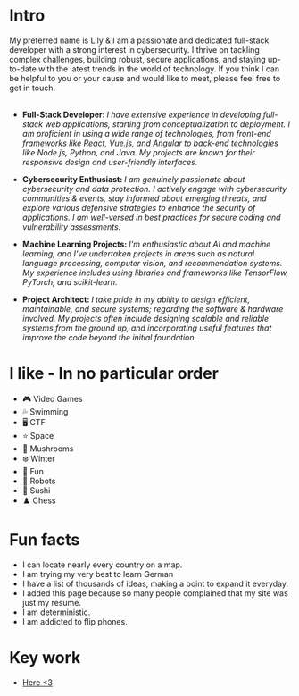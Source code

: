 
# Intro

My preferred name is Lily & I am a passionate and dedicated full-stack developer with a strong interest in cybersecurity. I thrive on tackling complex challenges, building robust, secure applications, and staying up-to-date with the latest trends in the world of technology. If you think I can be helpful to you or your cause and would like to meet, please feel free to get in touch.<br><br>

 - <b>Full-Stack Developer: </b><i> I have extensive experience in developing full-stack web applications, starting from conceptualization to deployment. I am proficient in using a wide range of technologies, from front-end frameworks like React, Vue.js, and Angular to back-end technologies like Node.js, Python, and Java. My projects are known for their responsive design and user-friendly interfaces.</i><br>

 - <b>Cybersecurity Enthusiast: </b><i> I am genuinely passionate about cybersecurity and data protection. I actively engage with cybersecurity communities & events, stay informed about emerging threats, and explore various defensive strategies to enhance the security of applications. I am well-versed in best practices for secure coding and vulnerability assessments.</i><br>

 - <b>Machine Learning Projects: </b><i> I'm enthusiastic about AI and machine learning, and I've undertaken projects in areas such as natural language processing, computer vision, and recommendation systems. My experience includes using libraries and frameworks like TensorFlow, PyTorch, and scikit-learn.</i><br>

 - <b>Project Architect: </b><i> I take pride in my ability to design efficient, maintainable, and secure systems; regarding the software & hardware involved. My projects often include designing scalable and reliable systems from the ground up, and incorporating useful features that improve the code beyond the initial foundation.</i><br>

# I like - In no particular order

- 🎮 Video Games
- 💦 Swimming
- 🖥 CTF
- ⭐️ Space
- 🍄 Mushrooms
- ❄️ Winter
- 🥂 Fun
- 👾 Robots
- 🍣 Sushi
- ♟️ Chess

# Fun facts

- I can locate nearly every country on a map.
- I am trying my very best to learn German
- I have a list of thousands of ideas, making a point to expand it everyday.
- I added this page because so many people complained that my site was just my resume.
- I am deterministic.
- I am addicted to flip phones.

# Key work

- [Here <3](https://github.com/Original-Lily)
